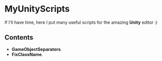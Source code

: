 # MyUnityScripts
If I'll have time, here I put many useful scripts for the amazing **Unity** editor :)
## Contents
- **GameObjectSeparators**. 
- **FixClassName**.
